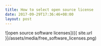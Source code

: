 ```yaml
---
title: How to select open source license
date: 2017-09-29T17:36:46+08:00
layout: post
---
```



![open source software licenses]({{ site.url }}/assets/media/free_software_licenses.png)
